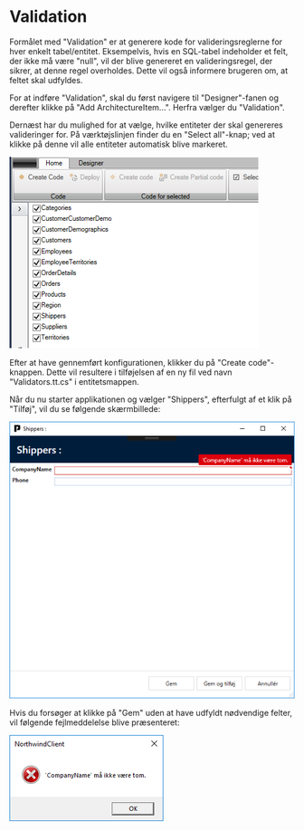 # Validation

Formålet med "Validation" er at generere kode for valideringsreglerne for hver enkelt tabel/entitet. Eksempelvis, hvis en SQL-tabel indeholder et felt, der ikke må være "null", vil der blive genereret en valideringsregel, der sikrer, at denne regel overholdes. Dette vil også informere brugeren om, at feltet skal udfyldes.

For at indføre "Validation", skal du først navigere til "Designer"-fanen og derefter klikke på "Add ArchitectureItem...". Herfra vælger du "Validation".

Dernæst har du mulighed for at vælge, hvilke entiteter der skal genereres valideringer for. På værktøjslinjen finder du en "Select all"-knap; ved at klikke på denne vil alle entiteter automatisk blive markeret.

![](../media/validation_0.png)

Efter at have gennemført konfigurationen, klikker du på "Create code"-knappen. Dette vil resultere i tilføjelsen af en ny fil ved navn "Validators.tt.cs" i entitetsmappen.

Når du nu starter applikationen og vælger "Shippers", efterfulgt af et klik på "Tilføj", vil du se følgende skærmbillede:

![](../media/validation_1.png)

Hvis du forsøger at klikke på "Gem" uden at have udfyldt nødvendige felter, vil følgende fejlmeddelelse blive præsenteret:

![](../media/validation_2.png)

